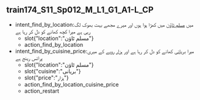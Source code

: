 ## train174_S11_Sp012_M_L1_G1_A1-L_CP
* intent_find_by_location:میں [مسلم ٹاؤن](location) میں کھڑا ہوا ہوں اور میرے مجھے بہت بھوک لگ رہی ہے میرا کچھ کھانے کو دل کر رہا ہے
	- slot{"location":"مسلم ٹاؤن"}
	- action_find_by_location
* intent_find_by_cuisine_price:میرا [بریانی](cuisine) کھانے کو دل کر رہا ہے اور [ہزار](price) روپے کے میری پرائس رینج ہے
	- slot{"location":"مسلم ٹاؤن"}
	- slot{"cuisine":"بریانی"}
	- slot{"price":"ہزار"}
	- action_find_by_location_cuisine_price
	- action_restart